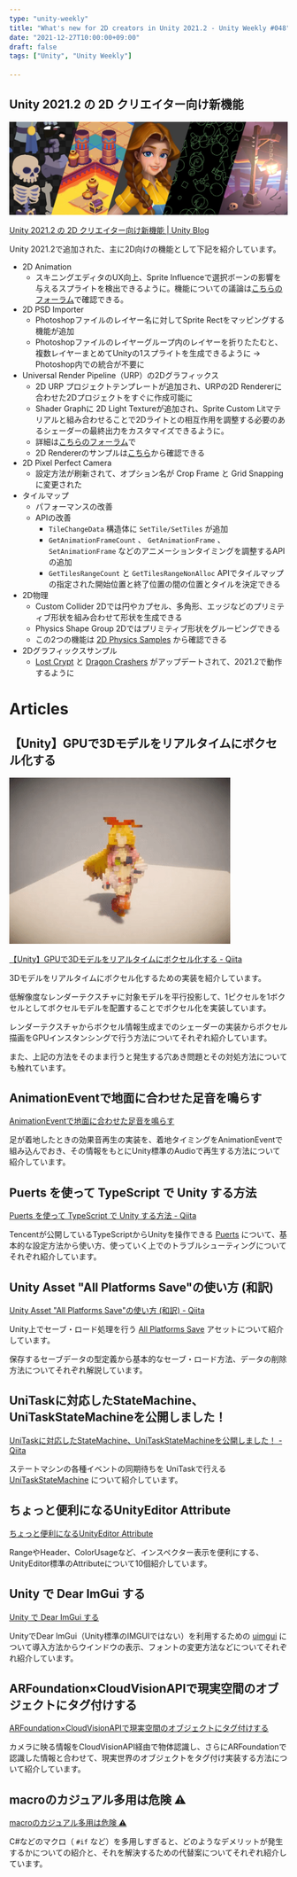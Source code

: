 ```yaml
---
type: "unity-weekly"
title: "What's new for 2D creators in Unity 2021.2 - Unity Weekly #048"
date: "2021-12-27T10:00:00+09:00"
draft: false
tags: ["Unity", "Unity Weekly"]

---
```


## Unity 2021.2 の 2D クリエイター向け新機能

![](./00.png)

[Unity 2021.2 の 2D クリエイター向け新機能 | Unity Blog](https://blog.unity.com/ja/games/whats-new-for-2d-creators-in-unity-20212)

Unity 2021.2で追加された、主に2D向けの機能として下記を紹介しています。

- 2D Animation
    - スキニングエディタのUX向上、Sprite Influenceで選択ボーンの影響を与えるスプライトを検出できるように。機能についての議論は[こちらのフォーラム](https://forum.unity.com/threads/2d-animation-7-0-released-for-unity-2021-2.1187770/)で確認できる。
- 2D PSD Importer
    - Photoshopファイルのレイヤー名に対してSprite Rectをマッピングする機能が追加
    - Photoshopファイルのレイヤーグループ内のレイヤーを折りたたむと、複数レイヤーまとめてUnityの1スプライトを生成できるように → Photoshop内での統合が不要に
- Universal Render Pipeline（URP）の2Dグラフィックス
    - 2D URP プロジェクトテンプレートが追加され、URPの2D Rendererに合わせた2Dプロジェクトをすぐに作成可能に
    - Shader Graphに 2D Light Textureが追加され、Sprite Custom Litマテリアルと組み合わせることで2Dライトとの相互作用を調整する必要のあるシェーダーの最終出力をカスタマイズできるように。
    - 詳細は[こちらのフォーラム](https://forum.unity.com/threads/2d-graphics-urp-12-released-for-unity-2021-2.1187761)で
    - 2D Rendererのサンプルは[こちら](https://github.com/Unity-Technologies/2d-renderer-samples/tree/21.2)から確認できる
- 2D Pixel Perfect Camera
    - 設定方法が刷新されて、オプション名が Crop Frame と Grid Snapping に変更された
- タイルマップ
    - パフォーマンスの改善
    - APIの改善
        - `TileChangeData` 構造体に `SetTile/SetTiles` が追加
        - `GetAnimationFrameCount` 、 `GetAnimationFrame` 、 `SetAnimationFrame` などのアニメーションタイミングを調整するAPIの追加
        - `GetTilesRangeCount` と `GetTilesRangeNonAlloc` APIでタイルマップの指定された開始位置と終了位置の間の位置とタイルを決定できる
- 2D物理
    - Custom Collider 2Dでは円やカプセル、多角形、エッジなどのプリミティブ形状を組み合わせて形状を生成できる
    - Physics Shape Group 2Dではプリミティブ形状をグルーピングできる
    - この2つの機能は [2D Physics Samples](https://github.com/Unity-Technologies/PhysicsExamples2D/tree/master/Assets/Scenes/Colliders) から確認できる
- 2Dグラフィックスサンプル
    - [Lost Crypt](https://assetstore.unity.com/packages/essentials/tutorial-projects/lost-crypt-2d-sample-project-158673) と [Dragon Crashers](https://assetstore.unity.com/packages/essentials/tutorial-projects/dragon-crashers-2d-sample-project-190721) がアップデートされて、2021.2で動作するように

# Articles

## 【Unity】GPUで3Dモデルをリアルタイムにボクセル化する

![](./01.png)

[【Unity】GPUで3Dモデルをリアルタイムにボクセル化する - Qiita](https://qiita.com/seyakara/items/b635939f6c6106a15d40)

3Dモデルをリアルタイムにボクセル化するための実装を紹介しています。

低解像度なレンダーテクスチャに対象モデルを平行投影して、1ピクセルを1ボクセルとしてボクセルモデルを配置することでボクセル化を実装しています。

レンダーテクスチャからボクセル情報生成までのシェーダーの実装からボクセル描画をGPUインスタンシングで行う方法についてそれぞれ紹介しています。

また、上記の方法をそのまま行うと発生する穴あき問題とその対処方法についても触れています。

## AnimationEventで地面に合わせた足音を鳴らす

[AnimationEventで地面に合わせた足音を鳴らす](https://zenn.dev/satoken_sp/articles/55153433c621bf)

足が着地したときの効果音再生の実装を、着地タイミングをAnimationEventで組み込んでおき、その情報をもとにUnity標準のAudioで再生する方法について紹介しています。

## Puerts を使って TypeScript で Unity する方法

[Puerts を使って TypeScript で Unity する方法 - Qiita](https://qiita.com/katai5plate/items/8ef3e8a29565af928f00)

Tencentが公開しているTypeScriptからUnityを操作できる [Puerts](https://github.com/Tencent/puerts) について、基本的な設定方法から使い方、使っていく上でのトラブルシューティングについてそれぞれ紹介しています。

## Unity Asset "All Platforms Save"の使い方 (和訳)

[Unity Asset "All Platforms Save"の使い方 (和訳) - Qiita](https://qiita.com/ebitaigames/items/a78d221333ec0b666b04)

Unity上でセーブ・ロード処理を行う [All Platforms Save](https://assetstore.unity.com/packages/tools/integration/all-platforms-save-115960) アセットについて紹介しています。

保存するセーブデータの型定義から基本的なセーブ・ロード方法、データの削除方法についてそれぞれ解説しています。

## UniTaskに対応したStateMachine、UniTaskStateMachineを公開しました！

[UniTaskに対応したStateMachine、UniTaskStateMachineを公開しました！ - Qiita](https://qiita.com/KyoheiOkawa/items/5470febb3e8d2b349e97)

ステートマシンの各種イベントの同期待ちを UniTaskで行える [UniTaskStateMachine](https://github.com/k-okawa/UniTaskStateMachine) について紹介しています。

## ちょっと便利になるUnityEditor Attribute

[ちょっと便利になるUnityEditor Attribute](https://zenn.dev/mattak/articles/190597dc279fb6)

RangeやHeader、ColorUsageなど、インスペクター表示を便利にする、UnityEditor標準のAttributeについて10個紹介しています。

## Unity で Dear ImGui する

[Unity で Dear ImGui する](https://zenn.dev/ousttrue/books/71e5e14aaf1026)

UnityでDear ImGui（Unity標準のIMGUIではない）を利用するための [uimgui](https://github.com/psydack/uimgui) について導入方法からウインドウの表示、フォントの変更方法などについてそれぞれ紹介しています。

## ARFoundation×CloudVisionAPIで現実空間のオブジェクトにタグ付けする

[ARFoundation×CloudVisionAPIで現実空間のオブジェクトにタグ付けする](https://zenn.dev/nekomimi_daimao/articles/d803fa5fa010c2)

カメラに映る情報をCloudVisionAPI経由で物体認識し、さらにARFoundationで認識した情報と合わせて、現実世界のオブジェクトをタグ付け実装する方法について紹介しています。

## macroのカジュアル多用は危険 ⚠️

[macroのカジュアル多用は危険 ⚠️](https://zenn.dev/mattak/articles/3ef65fd8c9db63)

C#などのマクロ（ `#if` など）を多用しすぎると、どのようなデメリットが発生するかについての紹介と、それを解決するための代替案についてそれぞれ紹介しています。